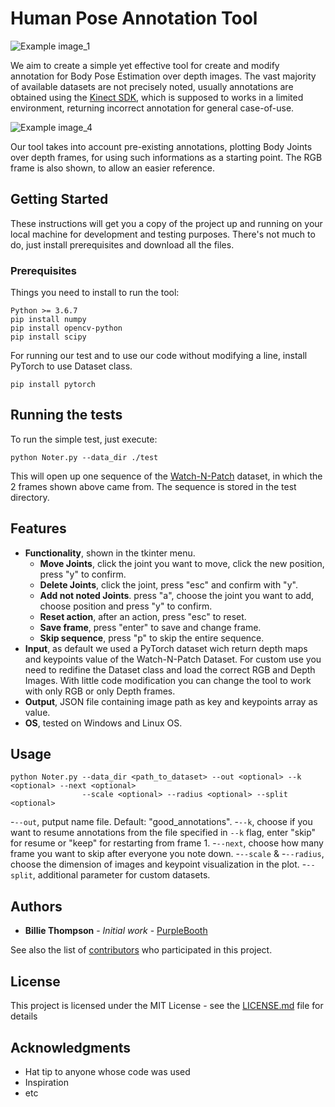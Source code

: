 # Human Pose Annotation Tool
![Example image_1](https://github.com/aimagelab/human-pose-annotation-tool/blob/master/img/example_1.png)

We aim to create a simple yet effective tool for create and modify annotation for Body Pose Estimation over depth images.
The vast majority of available datasets are not precisely noted, usually annotations are obtained using the [Kinect SDK](https://www.microsoft.com/en-us/research/project/human-pose-estimation-for-kinect/ "Microsoft Page"), which is supposed to works in a limited environment, returning incorrect annotation for general case-of-use.

![Example image_4](https://github.com/aimagelab/human-pose-annotation-tool/blob/master/img/example_4.png)

Our tool takes into account pre-existing annotations, plotting Body Joints over depth frames, for using such informations as a starting point. The RGB frame is also shown, to allow an easier reference.

## Getting Started
These instructions will get you a copy of the project up and running on your local machine for development and testing purposes. There's not much to do, just install prerequisites and download all the files.

### Prerequisites
Things you need to install to run the tool:

```
Python >= 3.6.7
pip install numpy
pip install opencv-python
pip install scipy
```

For running our test and to use our code without modifying a line, install PyTorch to use Dataset class.
```
pip install pytorch
```

## Running the tests
To run the simple test, just execute:
```
python Noter.py --data_dir ./test
```
This will open up one sequence of the [Watch-N-Patch](http://watchnpatch.cs.cornell.edu/ "WnP Page") dataset, in which the 2 frames shown above came from. The sequence is stored in the test directory.

## Features
- **Functionality**, shown in the tkinter menu.
  - **Move Joints**, click the joint you want to move, click the new position, press "y" to confirm.
  - **Delete Joints**, click the joint, press "esc" and confirm with "y".
  - **Add not noted Joints**. press "a", choose the joint you want to add, choose position and press "y" to confirm.
  - **Reset action**, after an action, press "esc" to reset.
  - **Save frame**, press "enter" to save and change frame.
  - **Skip sequence**, press "p" to skip the entire sequence.
- **Input**, as default we used a PyTorch dataset wich return depth maps and keypoints value of the Watch-N-Patch Dataset. 
For custom use you need to redifine the Dataset class and load the correct RGB and Depth Images.
With little code modification you can change the tool to work with only RGB or only Depth frames.
- **Output**, JSON file containing image path as key and keypoints array as value.
- **OS**, tested on Windows and Linux OS.

## Usage
```
python Noter.py --data_dir <path_to_dataset> --out <optional> --k <optional> --next <optional>  
                --scale <optional> --radius <optional> --split <optional>
```
-`--out`, putput name file. Default: "good_annotations".
-`--k`, choose if you want to resume annotations from the file specified in `--k` flag, enter "skip" for resume or "keep" for restarting from frame 1.
-`--next`, choose how many frame you want to skip after everyone you note down.
-`--scale` & -`--radius`, choose the dimension of images and keypoint visualization in the plot.
-`--split`, additional parameter for custom datasets.

## Authors

* **Billie Thompson** - *Initial work* - [PurpleBooth](https://github.com/PurpleBooth)

See also the list of [contributors](https://github.com/your/project/contributors) who participated in this project.

## License

This project is licensed under the MIT License - see the [LICENSE.md](LICENSE.md) file for details

## Acknowledgments

* Hat tip to anyone whose code was used
* Inspiration
* etc
